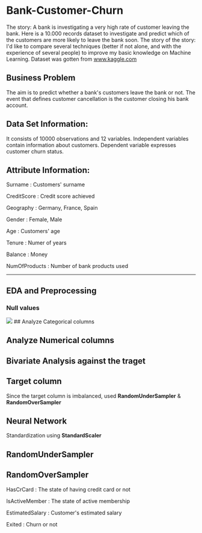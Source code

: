 # Bank-Customer-Churn
The story: A bank is investigating a very high rate of customer leaving the bank. Here is a 10.000 records dataset to investigate and predict which of the customers are more likely to leave the bank soon.  The story of the story: I'd like to compare several techniques (better if not alone, and with the experience of several people) to improve my basic knowledge on Machine Learning.
Dataset was gotten from www.kaggle.com

## Business Problem

The aim is to predict whether a bank's customers leave the bank or not.
The event that defines customer cancellation is the customer closing his bank account.

## Data Set Information:

It consists of 10000 observations and 12 variables.
Independent variables contain information about customers.
Dependent variable expresses customer churn status.

## Attribute Information:

Surname : Customers' surname

CreditScore : Credit score achieved

Geography : Germany, France, Spain

Gender : Female, Male

Age : Customers' age

Tenure : Numer of years

Balance : Money

NumOfProducts : Number of bank products used

-----------------------------------------------------------------------------------------------------------------------------------------------------------------

## EDA and Preprocessing

### Null values
<img src="plots/null.png">
## Analyze Categorical columns

## Analyze Numerical columns

## Bivariate Analysis against the traget

## Target column

<p> Since the target column is  imbalanced, used <b>RandomUnderSampler</b> & <b>RandomOverSampler</b> </p>

## Neural Network

<p> Standardization using <b>StandardScaler</b> </p>

## RandomUnderSampler

## RandomOverSampler
HasCrCard : The state of having credit card or not

IsActiveMember : The state of active membership

EstimatedSalary : Customer's estimated salary

Exited : Churn or not

